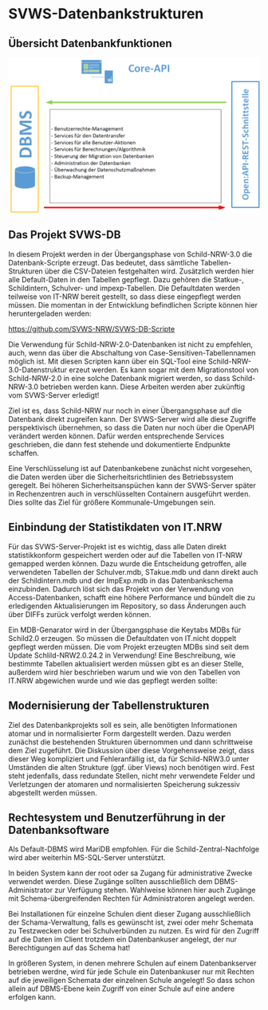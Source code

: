# SVWS-Datenbankstrukturen

## Übersicht Datenbankfunktionen

![Übersicht-REST-Server-06](./graphics/Uebersicht-REST-Server-06.png)

## Das Projekt SVWS-DB
In diesem Projekt werden in der Übergangsphase von Schild-NRW-3.0 die Datenbank-Scripte erzeugt. 
Das bedeutet, dass sämtliche Tabellen-Strukturen über die CSV-Dateien festgehalten wird.
Zusätzlich werden hier alle Default-Daten in den Tabellen gepflegt. 
Dazu gehören die Statkue-, Schildintern, Schulver- und impexp-Tabellen. Die Defaultdaten werden teilweise von IT-NRW 
bereit gestellt, so dass diese eingepflegt werden müssen.
Die momentan in der Entwicklung befindlichen Scripte können hier heruntergeladen werden:

https://github.com/SVWS-NRW/SVWS-DB-Scripte

Die Verwendung für Schild-NRW-2.0-Datenbanken ist nicht zu empfehlen, auch, wenn das über die Abschaltung von Case-Sensitiven-Tabellennamen möglich ist.
Mit diesen Scripten kann über ein SQL-Tool eine Schild-NRW-3.0-Datenstruktur erzeut werden. 
Es kann sogar mit dem Migrationstool von Schild-NRW-2.0 in eine solche Datenbank migriert werden, so dass Schild-NRW-3.0 betrieben werden kann.
Diese Arbeiten werden aber zukünftig vom SVWS-Server erledigt!

Ziel ist es, dass Schild-NRW nur noch in einer Übergangsphase auf die Datenbank direkt zugreifen kann. 
Der SVWS-Server wird alle diese Zugriffe perspektivisch übernehmen, so dass die Daten nur noch über die OpenAPI verändert werden können. 
Dafür werden entsprechende Services geschrieben, die dann fest stehende und dokumentierte Endpunkte schaffen.

Eine Verschlüsselung ist auf Datenbankebene zunächst nicht vorgesehen, die Daten werden über die Sicherheitsrichtlinien des Betriebssystem geregelt. 
Bei höheren Sicherheitsanspüchen kann der SVWS-Server später in Rechenzentren auch in verschlüsselten Containern ausgeführt werden. 
Dies sollte das Ziel für größere Kommunale-Umgebungen sein.

## Einbindung der Statistikdaten von IT.NRW
Für das SVWS-Server-Projekt ist es wichtig, dass alle Daten direkt statistikkonform gespeichert werden oder auf die Tabellen von IT-NRW gemapped werden können.
Dazu wurde die Entscheidung getroffen, alle verwendeten Tabellen der Schulver.mdb, STakue.mdb und dann direkt auch der Schildintern.mdb und der ImpExp.mdb 
in das Datenbankschema einzubinden.
Dadurch löst sich das Projekt von der Verwendung von Access-Datenbanken, schafft eine höhere Performance und bündelt die zu erledigenden Aktualisierungen 
im Repository, so dass Änderungen auch über DIFFs zurück verfolgt werden können.

Ein MDB-Genarator wird in der Übergangsphase die Keytabs MDBs für Schild2.0 erzeugen. So müssen die Defaultdaten von IT.nicht doppelt gepflegt werden müssen. Die vom Projekt erzeugten MDBs sind seit dem Update Schlild-NRW2.0.24.2 in Verwendung!
Eine Beschreibung, wie bestimmte Tabellen aktualisiert werden müssen gibt es an dieser Stelle, außerdem wird hier beschrieben warum und wie von den Tabellen von IT.NRW abgewichen wurde und wie das gepflegt werden sollte:

<!-- + [Schulver.mdb einlesen](Schulver_einlesen.md)
+ [Datumswerte korrekt in CSV importieren](Statkue_Datumswerte.md)
+ [Statkue_Fachklasse einlesen](Statkue_Fachklassen.md)
+ [Statkue_ZulFaecher mit Mapping](Statkue_zulaessige_Faecher.md)
+ [Statkue_SVWS_ZulaessigeJahrgaenge](Statkue_zulaessige_Jahrgaenge.md)
+ [Statkue_ZulKuArt](Statkue_zulaessigeKursarten.md)
+ [Statkue_SVWS_Fachgruppen mit Schulformen](Statkue_Fachgruppen.md) -->



## Modernisierung der Tabellenstrukturen
Ziel des Datenbankprojekts soll es sein, alle benötigten Informationen atomar und in normalisierter Form dargestellt werden.
Dazu werden zunächst die bestehenden Strukturen übernommen und dann schrittweise dem Ziel zugeführt. Die Diskussion über diese Vorgehensweise zeigt, dass dieser Weg kompliziert und Fehleranfällig ist, da für Schild-NRW3.0 unter Umständen die alten Strukture (ggf. über Views) noch benötigen wird.
Fest steht jedenfalls, dass redundate Stellen, nicht mehr verwendete Felder und Verletzungen der atomaren und normalisierten Speicherung sukzessiv abgestellt werden müssen.


## Rechtesystem und Benutzerführung in der Datenbanksoftware
Als Default-DBMS wird MariDB empfohlen. Für die Schild-Zentral-Nachfolge wird aber weiterhin MS-SQL-Server unterstützt.

In beiden System kann der root oder sa Zugang für administrative Zwecke verwendet werden. Diese Zugänge sollten ausschließlich dem DBMS-Administrator zur Verfügung stehen. Wahlweise können hier auch Zugänge mit Schema-übergreifenden Rechten für Administratoren angelegt werden.

Bei Installationen für einzelne Schulen dient dieser Zugang ausschließlich der Schama-Verwaltung, falls es gewünscht ist, zwei oder mehr Schemata zu Testzwecken oder bei Schulverbünden zu nutzen. Es wird für den Zugriff auf die Daten im Client trotzdem ein Datenbankuser angelegt, der nur Berechtigungen auf das Schema hat!

In größeren System, in denen mehrere Schulen auf einem Datenbankserver betrieben werdne, wird für jede Schule ein Datenbankuser nur mit Rechten auf die jeweiligen Schemata der einzelnen Schule angelegt! So dass schon allein auf DBMS-Ebene kein Zugriff von einer Schule auf eine andere erfolgen kann.


